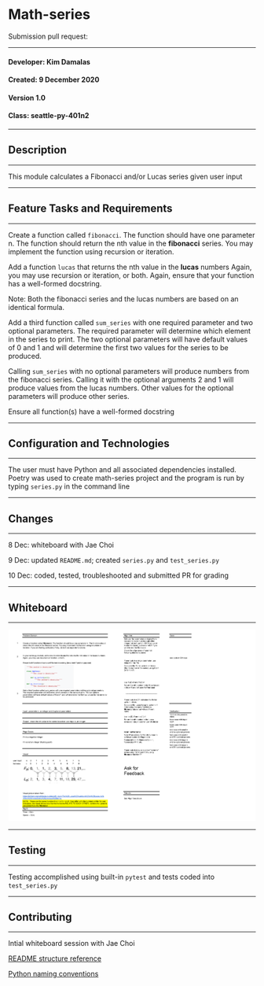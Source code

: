 
# Math-series

Submission pull request:

__________
#### Developer: Kim Damalas
#### Created: 9 December 2020
#### Version 1.0 
#### Class: seattle-py-401n2
___________
## Description
___________

This module calculates a Fibonacci and/or Lucas series given user input
____________
## Feature Tasks and Requirements
___________

Create a function called `fibonacci`. The function should have one parameter n. The function should return the nth value in the **fibonacci** series. You may implement the function using recursion or iteration. 


Add a function `lucas` that returns the nth value in the **lucas** numbers Again, you may use recursion or iteration, or both. Again, ensure that your function has a well-formed docstring.

Note:  Both the fibonacci series and the lucas numbers are based on an identical formula. 

Add a third function called `sum_series` with one required parameter and two optional parameters. The required parameter will determine which element in the series to print. The two optional parameters will have default values of 0 and 1 and will determine the first two values for the series to be produced.

Calling `sum_series` with no optional parameters will produce numbers from the fibonacci series. Calling it with the optional arguments 2 and 1 will produce values from the lucas numbers. Other values for the optional parameters will produce other series. 

Ensure all function(s) have a well-formed docstring
______________

## Configuration and Technologies
__________

The user must have Python and all associated dependencies installed.  Poetry was used to create math-series project and the program is run by typing  `series.py` in the command line
___________
## Changes
__________

8 Dec: whiteboard with Jae Choi

9 Dec: updated `README.md`; created `series.py` and `test_series.py`

10 Dec: coded, tested, troubleshooted and submitted PR for grading

___________

## Whiteboard
____________

![whiteboard session](./assets/fib-and-lucas-whiteboard.png)
__________

## Testing
________
Testing accomplished using built-in `pytest` and tests coded into `test_series.py`
____________

## Contributing
____________
Intial whiteboard session with Jae Choi

[README structure reference](https://www.makeareadme.com/)

[Python naming conventions](https://www.python.org/dev/peps/pep-0008/)


